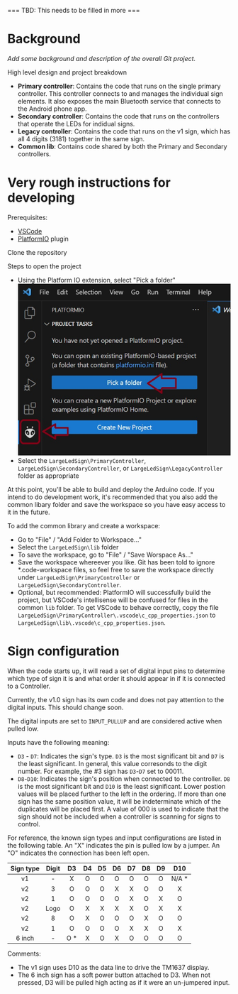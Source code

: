 === TBD: This needs to be filled in more ===

# Background

_Add some background and description of the overall Git project._

High level design and project breakdown
  - __Primary controller__: Contains the code that runs on the single primary controller.  This controller connects to and manages the individual sign elements.  It also exposes the main Bluetooth service that connects to the Android phone app.
  - __Secondary controller__: Contains the code that runs on the controllers that operate the LEDs for indidual signs.
  - __Legacy controller__: Contains the code that runs on the v1 sign, which has all 4 digits (3181) together in the same sign.
  - __Common lib__: Contains code shared by both the Primary and Secondary controllers.

# Very rough instructions for developing

Prerequisites:
  - [VSCode](https://code.visualstudio.com/Download)
  - [PlatformIO](https://docs.platformio.org/en/latest/integration/ide/vscode.html) plugin

Clone the repository

Steps to open the project
  - Using the Platform IO extension, select "Pick a folder"
    ![](./ReadmeImages/OpenPlatformProject.jpg)
  - Select the `LargeLedSign\PrimaryController`, `LargeLedSign\SecondaryController`, or `LargeLedSign\LegacyController` folder as appropriate

At this point, you'll be able to build and deploy the Arduino code.  If you intend to do development work, it's recommended that you also add the common libary folder and save the workspace so you have easy access to it in the future.

To add the common library and create a workspace:
  - Go to "File" / "Add Folder to Workspace..."
  - Select the `LargeLedSign\lib` folder
  - To save the workspace, go to "File" / "Save Worspace As..."
  - Save the workspace whereever you like.  Git has been told to ignore *.code-workspace files, so feel free to save the workspace directly under `LargeLedSign\PrimaryController` or `LargeLedSign\SecondaryController`.
  - Optional, but recommended: PlatformIO will successfully build the project, but VSCode's intellisense will be confused for files in the common `lib` folder.  To get VSCode to behave correctly, copy the file `LargeLedSign\PrimaryController\.vscode\c_cpp_properties.json` to `LargeLedSign\lib\.vscode\c_cpp_properties.json`.

# Sign configuration
When the code starts up, it will read a set of digital input pins to determine which type of sign it is and what order it should appear in if it is connected to a Controller.

Currently, the v1.0 sign has its own code and does not pay attention to the digital inputs.  This should change soon.

The digital inputs are set to `INPUT_PULLUP` and are considered active when pulled low.

Inputs have the following meaning:
- `D3` - `D7`: Indicates the sign's type.  `D3` is the most significant bit and `D7` is the least significant.  In general, this value corresonds to the digit number.  For example, the #3 sign has `D3`-`D7` set to 00011.
- `D8`-`D10`: Indicates the sign's position when connected to the controller. `D8` is the most significant bit and `D10` is the least significant. Lower postion values will be placed further to the left in the ordering. If more than one sign has the same position value, it will be indeterminate which of the duplicates will be placed first.  A value of 000 is used to indicate that the sign should not be included when a controller is scanning for signs to control.

For reference, the known sign types and input configurations are listed in the following table.  An "X" indicates the pin is pulled low by a jumper.  An "O" indicates the connection has been left open.

| Sign type | Digit |  D3  |  D4  |  D5  |  D6  |  D7  |  D8  |  D9  | D10  |
| :--: | :--: | :--: | :--: | :--: | :--: | :--: | :--: | :--: | :--: |
| v1 | - | X | O | O | O | O | O | O | N/A * |
| v2 | 3 | O | O | O | X | X | O | O | X |
| v2 | 1 | O | O | O | O | X | O | X | O |
| v2 | Logo | O | X | X | X | X | O | X | X |
| v2 | 8 | O | X | O | O | O | X | O | O |
| v2 | 1 | O | O | O | O | X | X | O | X |
| 6 inch | - | O * | X | O | X | O | O | O | O |

Comments:
- The v1 sign uses D10 as the data line to drive the TM1637 display.
- The 6 inch sign has a soft power button attached to D3. When not pressed, D3 will be pulled high acting as if it were an un-jumpered input.
